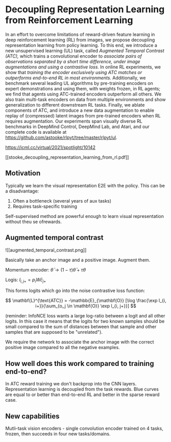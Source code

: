 # Decoupling Representation Learning from Reinforcement Learning

In an effort to overcome limitations of reward-driven feature learning in deep reinforcement learning (RL) from images, we propose decoupling representation learning from policy learning. To this end, we introduce a new unsupervised learning (UL) task, called *Augmented Temporal Contrast (ATC),* which trains a convolutional encoder to *associate pairs of observations separated by a short time difference, under image augmentations and using a contrastive loss.* In online RL experiments, we show that *training the encoder exclusively using ATC matches or outperforms end-to-end RL in most environments.* Additionally, we benchmark several leading UL algorithms by pre-training encoders on expert demonstrations and using them, with weights frozen, in RL agents; we find that agents using ATC-trained encoders outperform all others. We also train multi-task encoders on data from multiple environments and show generalization to different downstream RL tasks. Finally, we ablate components of ATC, and introduce a new data augmentation to enable replay of (compressed) latent images from pre-trained encoders when RL requires augmentation. Our experiments span visually diverse RL benchmarks in DeepMind Control, DeepMind Lab, and Atari, and our complete code is available at https://github.com/astooke/rlpyt/tree/master/rlpyt/ul.

https://icml.cc/virtual/2021/spotlight/10142

[[stooke_decoupling_representation_learning_from_rl.pdf]]

## Motivation
Typically we learn the visual representation E2E with the policy. This can be a disadvantage:

1. Often a bottleneck (several years of aux tasks)
2. Requires task-specific training

Self-supervised method are powerful enough to learn visual representation without theu se ofrewards.

## Augmented temporal contrast
![[augmented_temporal_contrast.png]]

Basically take an anchor image and a positive image. Augment them.

Momentum encoder: $\bar \theta \rightarrow (1-  \tau)\bar \theta + \tau \theta$

Logis: $l_{i, j+} = p_i W \bar c_{j+}$

This forms logits which go into the noise contrastive loss function:

$$
\mathbf{L}^{\text{ATC}} = -\mathbb{E}_{\mathbf{O}} [\log \frac{\exp l_{i, i+}}{\sum_{o_j \in \mathbf{O}} \exp l_{i, j+}}]
$$

(reminder: InfoNCE loss wants a large log-ratio between a logit and all other logits. In this case it means that the logits for two known samples should be small compared to the sum of distances between that sample and other samples that are supposed to be "unrelated").

We require the network to associate the anchor image with the correct positive image compared to all the negative examples.

## How well does this work compared to training end-to-end?

In ATC reward training we don't backprop into the CNN layers. Representation learning is decoupled from the task rewards. Blue curves are equal to or better than end-to-end RL and better in the sparse reward case.

## New capabilities

Mutli-task vision encoders - single convolution encoder trained on 4 tasks, frozen, then succeeds in four new tasks/domains.

